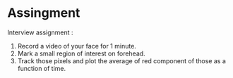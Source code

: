 # Assingment

﻿Interview assignment :

1. Record a video of your face for 1 minute. 
2. Mark a small region of interest on forehead.
3. Track those pixels and plot the average of red component of those as a function of time.


